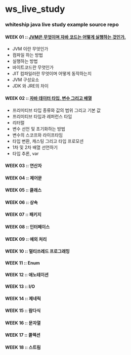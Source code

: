 # ws_live_study
### whiteship java live study example source repo

#### WEEK 01 :: [JVM은 무엇이며 자바 코드는 어떻게 실행하는 것인가.](https://hsm622.blog.me/222138523668)
- JVM 이란 무엇인가
- 컴파일 하는 방법
- 실행하는 방법
- 바이트코드란 무엇인가
- JIT 컴파일러란 무엇이며 어떻게 동작하는지
- JVM 구성요소
- JDK 와 JRE의 차이

#### WEEK 02 :: [자바 데이터 타입, 변수 그리고 배열](https://hsm622.blog.me/222144931396)
- 프리미티브 타입 종류와 값의 범위 그리고 기본 값
- 프리미티브 타입과 레퍼런스 타입
- 리터럴
- 변수 선언 및 초기화하는 방법
- 변수의 스코프와 라이프타임
- 타입 변환, 캐스팅 그리고 타입 프로모션
- 1차 및 2차 배열 선언하기
- 타입 추론, var

#### WEEK 03 :: 연산자
#### WEEK 04 :: 제어문
#### WEEK 05 :: 클래스
#### WEEK 06 :: 상속
#### WEEK 07 :: 패키지
#### WEEK 08 :: 인터페이스
#### WEEK 09 :: 예외 처리
#### WEEK 10 :: 멀티쓰레드 프로그래밍
#### WEEK 11 :: Enum
#### WEEK 12 :: 애노테이션
#### WEEK 13 :: I/O
#### WEEK 14 :: 제네릭
#### WEEK 15 :: 람다식
#### WEEK 16 :: 문자열
#### WEEK 17 :: 콜렉션
#### WEEK 18 :: 스트림

